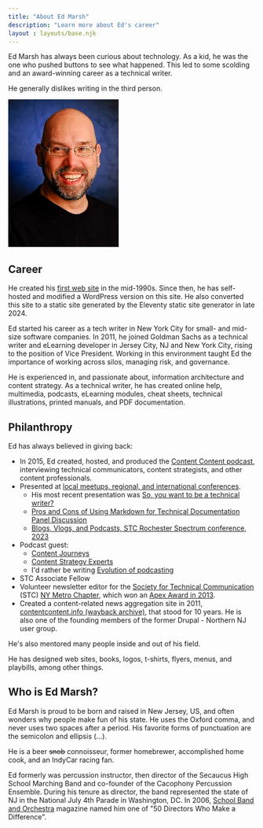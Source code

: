 ```yaml
---
title: "About Ed Marsh"
description: "Learn more about Ed's career"
layout : layouts/base.njk
---
```


Ed Marsh has always been curious about technology. As a kid, he was the one who pushed buttons to see what happened. This led to some scolding and an award-winning career as a technical writer.

He generally dislikes writing in the third person.

![Ed Marsh, technical writer and content strategist. Photo courtesy Arclight Images (http://arclightimages.com)](/assets/images/me-head-shot-corrected-blue-backgrd-from-mike-225x300.jpg "Photo courtesy Arclight Images (http://arclightimages.com)")

## Career

He created his [first web site](https://web.archive.org/web/19991008110914/http://www.geocities.com/SoHo/Cafe/8299/frameset.html) in the mid-1990s. Since then, he has self-hosted and modified a WordPress version on this site. He also converted this site to a static site generated by the Eleventy static site generator in late 2024.

Ed started his career as a tech writer in New York City for small- and mid-size software companies. In 2011, he joined Goldman Sachs as a technical writer and eLearning developer in Jersey City, NJ and New York City, rising to the position of Vice President. Working in this environment taught Ed the importance of working across silos, managing risk, and governance.

He is experienced in, and passionate about, information architecture and content strategy. As a technical writer, he has created online help, multimedia, podcasts, eLearning modules, cheat sheets, technical illustrations, printed manuals, and PDF documentation.

## Philanthropy

Ed has always believed in giving back:

- In 2015, Ed created, hosted, and produced the [Content Content podcast](http://edmarsh.com/content-content-podcast/), interviewing technical communicators, content strategists, and other content professionals.
- Presented at [local meetups, regional, and international conferences](http://www.slideshare.net/theedmarsh/).
  - His most recent presentation was [So, you want to be a technical writer?](https://www.brighttalk.com/webcast/9273/608187?utm_source=brighttalk-sharing&utm_medium=web&utm_campaign=linkshare)
  - [Pros and Cons of Using Markdown for Technical Documentation Panel Discussion](https://www.brighttalk.com/webcast/9273/608016)
  - [Blogs, Vlogs, and Podcasts, STC Rochester Spectrum conference, 2023](https://stc-rochester.org/conference-session-descriptions/)
- Podcast guest:
  - [Content Journeys](https://creators.spotify.com/pod/show/contentjourneys/episodes/Content-Journeys---014---Content-Podcasting-e160pu0)
  - [Content Strategy Experts](https://www.scriptorium.com/2018/02/full-transcript-podcasting-strategy-podcast-guest-ed-marsh/)
  - I'd rather be writing [Evolution of podcasting](https://idratherbewriting.com/blog/evolution-of-podcasting-podcast-ed-marsh)
- STC Associate Fellow
- Volunteer newsletter editor for the [Society for Technical Communication](http://www.stc.org) (STC) [NY Metro Chapter](http://www.stcnymetro.org), which won an [Apex Award in 2013](http://www.apexawards.com/A2013_Win.List.pdf).
- Created a content-related news aggregation site in 2011, [contentcontent.info (wayback archive)](https://web.archive.org/web/20210303183334/http://contentcontent.info/), that stood for 10 years. He is also one of the founding members of the former Drupal - Northern NJ user group.

He's also mentored many people inside and out of his field.

He has designed web sites, books, logos, t-shirts, flyers, menus, and playbills, among other things.

## Who is Ed Marsh?

Ed Marsh is proud to be born and raised in New Jersey, US, and often wonders why people make fun of his state. He uses the Oxford comma, and never uses two spaces after a period. His favorite forms of punctuation are the semicolon and ellipsis (&hellip;).

He is a beer ~~snob~~ connoisseur, former homebrewer, accomplished home cook, and an IndyCar racing fan.

Ed formerly was percussion instructor, then director of the Secaucus High School Marching Band and co-founder of the Cacophony Percussion Ensemble. During his tenure as director, the band represented the state of NJ in the National July 4th Parade in Washington, DC. In 2006, [School Band and Orchestra](http://www.sbomagazine.com/) magazine named him one of "50 Directors Who Make a Difference".
